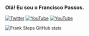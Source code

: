 ### Olá! Eu sou o Francisco Passos.

[![Twitter](https://img.shields.io/badge/Twitter-1DA1F2?style=for-the-badge&logo=twitter&logoColor=white)](https://Twitter.com/imaginationlite)
[![YouTube](https://img.shields.io/badge/YouTube-FF0000?style=for-the-badge&logo=youtube&logoColor=white)](https://youtube.com/@FrankSteps)
[![YouTube](https://img.shields.io/badge/Instagram-E4405F?style=for-the-badge&logo=instagram&logoColor=white)](https://instagram.com/comissoespassos)

![Frank Steps GitHub stats](https://github-readme-stats.vercel.app/api?username=FranciscoLaFox&show_icons=true&theme=tokyonight)


